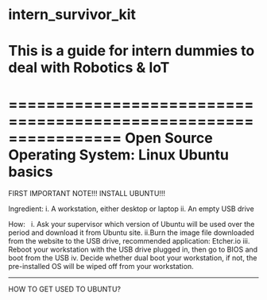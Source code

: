 # intern_survivor_kit
# This is a guide for intern dummies to deal with Robotics & IoT

================================================================
       Open Source Operating System: Linux Ubuntu basics
================================================================

FIRST IMPORTANT NOTE!!! INSTALL UBUNTU!!!

Ingredient:
    i. A workstation, either desktop or laptop
    ii. An empty USB drive
 
How:
    i. Ask your supervisor which version of Ubuntu will be used over the period and download it from Ubuntu site.
    ii.Burn the image file downloaded from the website to the USB drive, recommended application: Etcher.io
    iii. Reboot your workstation with the USB drive plugged in, then go to BIOS and boot from the USB
    iv. Decide whether dual boot your workstation, if not, the pre-installed OS will be wiped off from your workstation.
    
----------------------------------------------------------------

HOW TO GET USED TO UBUNTU?

